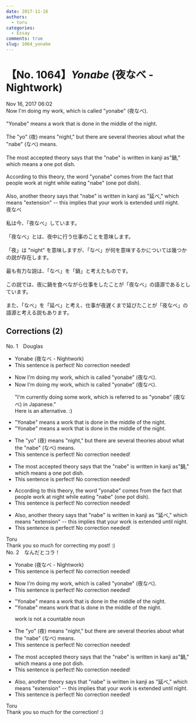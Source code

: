 ```yaml
---
date: 2017-11-16
authors:
  - toru
categories:
  - Essay
comments: true
slug: 1064_yonabe
---
```


# 【No. 1064】<strong><em>Yonabe</strong></em> (夜なべ - Nightwork)
<div class="date">Nov 16, 2017 06:02</div>
<div id="post"><div id="body_show_ori">
Now I'm doing my work, which is called "yonabe" (夜なべ).<br/><br/>"Yonabe" means a work that is done in the middle of the night.<br/><br/>The "yo" (夜) means "night," but there are several theories about what the "nabe" (なべ) means.<br/><br/>The most accepted theory says that the "nabe" is written in kanji as"鍋," which means a one pot dish.<br/><br/>According to this theory, the word "yonabe" comes from the fact that people work at night while eating "nabe" (one pot dish).<br/><br/>Also, another theory says that "nabe" is written in kanji as "延べ," which means "extension" -- this implies that your work is extended until night.
</div></div>

<!-- more -->

<div id="post_ja"><div id="body_show_mo">
夜なべ<br/><br/>私は今、「夜なべ」しています。<br/><br/>「夜なべ」とは、夜中に行う仕事のことを意味します。<br/><br/>「夜」は "night" を意味しますが、「なべ」が何を意味するかについては幾つかの説が存在します。<br/><br/>最も有力な説は、「なべ」を「鍋」と考えたものです。<br/><br/>この説では、夜に鍋を食べながら仕事をしたことが「夜なべ」の語源であるとしています。<br/><br/>また、「なべ」を「延べ」と考え、仕事が夜遅くまで延びたことが「夜なべ」の語源と考える説もあります。
</div></div>

## Corrections (2)
<div id="block"><div class="first_name"> No. 1　<span class="just_name">Douglas</span></div><div id="block2">
<ul class="correction_field">
<li class="incorrect">Yonabe (夜なべ - Nightwork)</li>
<li class="corrected perfect">This sentence is perfect! No correction needed!</li>
</ul>
<ul class="correction_field">
<li class="incorrect">Now I'm doing my work, which is called "yonabe" (夜なべ).</li>
<li class="corrected correct">
Now I'm doing my work, which is called "yonabe" (夜なべ).
<p class="correction_comment">"I'm currently doing some work, which is referred to as "yonabe" (夜なべ) in Japanese."<br/>Here is an alternative. :)</p>
</li>
</ul>
<ul class="correction_field">
<li class="incorrect">"Yonabe" means a work that is done in the middle of the night.</li>
<li class="corrected correct">
"Yonabe" means <span class="f_blue"><span class="sline">a</span></span> work that is done in the middle of the night.
</li>
</ul>
<ul class="correction_field">
<li class="incorrect">The "yo" (夜) means "night," but there are several theories about what the "nabe" (なべ) means.</li>
<li class="corrected perfect">This sentence is perfect! No correction needed!</li>
</ul>
<ul class="correction_field">
<li class="incorrect">The most accepted theory says that the "nabe" is written in kanji as"鍋," which means a one pot dish.</li>
<li class="corrected perfect">This sentence is perfect! No correction needed!</li>
</ul>
<ul class="correction_field">
<li class="incorrect">According to this theory, the word "yonabe" comes from the fact that people work at night while eating "nabe" (one pot dish).</li>
<li class="corrected perfect">This sentence is perfect! No correction needed!</li>
</ul>
<ul class="correction_field">
<li class="incorrect">Also, another theory says that "nabe" is written in kanji as "延べ," which means "extension" -- this implies that your work is extended until night.</li>
<li class="corrected perfect">This sentence is perfect! No correction needed!</li>
</ul>
</div><div class="name"><span class="just_name">Toru</span><br>
Thank you so much for correcting my post! :)
</div>
</div>
<div id="block"><div class="first_name"> No. 2　<span class="just_name">なんだとコラ！</span></div><div id="block2">
<ul class="correction_field">
<li class="incorrect">Yonabe (夜なべ - Nightwork)</li>
<li class="corrected perfect">This sentence is perfect! No correction needed!</li>
</ul>
<ul class="correction_field">
<li class="incorrect">Now I'm doing my work, which is called "yonabe" (夜なべ).</li>
<li class="corrected perfect">This sentence is perfect! No correction needed!</li>
</ul>
<ul class="correction_field">
<li class="incorrect">"Yonabe" means a work that is done in the middle of the night.</li>
<li class="corrected correct">
"Yonabe" means work that is done in the middle of the night.
<p class="correction_comment">work is not a countable noun</p>
</li>
</ul>
<ul class="correction_field">
<li class="incorrect">The "yo" (夜) means "night," but there are several theories about what the "nabe" (なべ) means.</li>
<li class="corrected perfect">This sentence is perfect! No correction needed!</li>
</ul>
<ul class="correction_field">
<li class="incorrect">The most accepted theory says that the "nabe" is written in kanji as"鍋," which means a one pot dish.</li>
<li class="corrected perfect">This sentence is perfect! No correction needed!</li>
</ul>
<ul class="correction_field">
<li class="incorrect">Also, another theory says that "nabe" is written in kanji as "延べ," which means "extension" -- this implies that your work is extended until night.</li>
<li class="corrected perfect">This sentence is perfect! No correction needed!</li>
</ul>
</div><div class="name"><span class="just_name">Toru</span><br>
Thank you so much for the correction! :)
</div>
</div>
